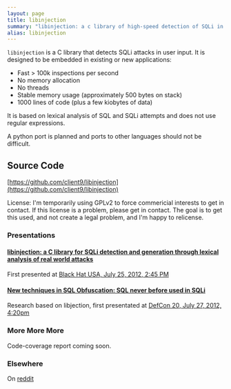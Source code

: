 ```yaml
---
layout: page
title: libinjection
summary: "libinjection: a c library of high-speed detection of SQLi in user input"
alias: libinjection
---
```


`libinjection` is a C library that detects SQLi attacks in user input.
It is designed to be embedded in existing or new applications:

* Fast > 100k inspections per second
* No memory allocation
* No threads
* Stable memory usage (approximately 500 bytes on stack)
* 1000 lines of code (plus a few kiobytes of data)

It is based on lexical analysis of SQL and SQLi attempts and does not
use regular expressions.

A python port is planned and ports to other languages should not be difficult.

## Source Code ##

[https://github.com/client9/libinjection](https://github.com/client9/libinjection)

License: I'm temporarily using GPLv2 to force commericial interests to
get in contact.  If this license is a problem, please get in contact.
The goal is to get this used, and not create a legal problem, and I'm
happy to relicense.

### Presentations ###

#### [libinjection: a C library for SQLi detection and generation through lexical analysis of real world attacks](/2012/07/25/libinjection/) ####
First presented at [Black Hat USA, July 25, 2012, 2:45 PM](https://www.blackhat.com/html/bh-us-12/bh-us-12-briefings.html#Galbreath)

#### [New techniques in SQL Obfuscation: SQL never before used in SQLi](/2012/07/27/new-techniques-in-sql-obfuscation/) ###

Research based on libjection, first presentated at [DefCon 20, July 27, 2012, 4:20pm](http://defcon.org/html/defcon-20/dc-20-speakers.html#Galbreath)

### More More More ###

Code-coverage report coming soon.

### Elsewhere ###

On [reddit](http://www.reddit.com/r/netsec/comments/x5pmr/libinjection_c_library_to_detect_sqli_attacks/)
